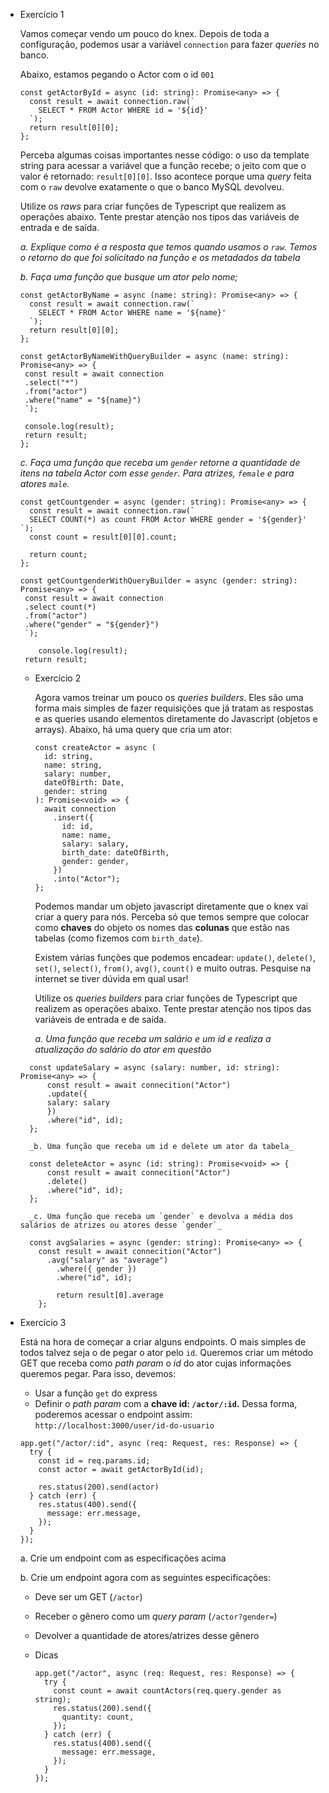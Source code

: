 - Exercício 1

  Vamos começar vendo um pouco do knex. Depois de toda a configuração, podemos usar a variável `connection` para fazer _queries_ no banco.

  Abaixo, estamos pegando o Actor com o id `001`

  ```tsx
  const getActorById = async (id: string): Promise<any> => {
    const result = await connection.raw(`
      SELECT * FROM Actor WHERE id = '${id}'
    `);
    return result[0][0];
  };
  ```

  Perceba algumas coisas importantes nesse código: o uso da template string para acessar a variável que a função recebe; o jeito com que o valor é retornado: `result[0][0]`. Isso acontece porque uma _query_ feita com o `raw` devolve exatamente o que o banco MySQL devolveu.

  Utilize os _raws_ para criar funções de Typescript que realizem as operações abaixo. Tente prestar atenção nos tipos das variáveis de entrada e de saída.

  _a. Explique como é a resposta que temos quando usamos o `raw`._
  _Temos o retorno do que foi solicitado na função e os metadados da tabela_

  _b. Faça uma função que busque um ator pelo nome;_

  ```tsx
  const getActorByName = async (name: string): Promise<any> => {
    const result = await connection.raw(`
      SELECT * FROM Actor WHERE name = '${name}'
    `);
    return result[0][0];
  };
  ```

  ```tsx
  const getActorByNameWithQueryBuilder = async (name: string): Promise<any> => {
   const result = await connection
   .select("*")
   .from("actor")
   .where("name" = "${name}")
   `);

   console.log(result);
   return result;
  };
  ```

  _c. Faça uma função que receba um `gender` retorne a quantidade de itens na tabela Actor com esse `gender`. Para atrizes, `female` e para atores `male`._

  ```tsx
  const getCountgender = async (gender: string): Promise<any> => {
    const result = await connection.raw(`
    SELECT COUNT(*) as count FROM Actor WHERE gender = '${gender}'
  `);
    const count = result[0][0].count;

    return count;
  };
  ```

  ```tsx
  const getCountgenderWithQueryBuilder = async (gender: string): Promise<any> => {
   const result = await connection
   .select count(*)
   .from("actor")
   .where("gender" = "${gender}")
   `);

      console.log(result);
   return result;
  ```

  - Exercício 2

    Agora vamos treinar um pouco os _queries builders_. Eles são uma forma mais simples de fazer requisições que já tratam as respostas e as queries usando elementos diretamente do Javascript (objetos e arrays). Abaixo, há uma query que cria um ator:

    ```tsx
    const createActor = async (
      id: string,
      name: string,
      salary: number,
      dateOfBirth: Date,
      gender: string
    ): Promise<void> => {
      await connection
        .insert({
          id: id,
          name: name,
          salary: salary,
          birth_date: dateOfBirth,
          gender: gender,
        })
        .into("Actor");
    };
    ```

    Podemos mandar um objeto javascript diretamente que o knex vai criar a query para nós. Perceba só que temos sempre que colocar como **chaves** do objeto os nomes das **colunas** que estão nas tabelas (como fizemos com `birth_date`).

    Existem várias funções que podemos encadear: `update()`, `delete()`, `set()`, `select()`, `from()`, `avg()`, `count()` e muito outras. Pesquise na internet se tiver dúvida em qual usar!

    Utilize os _queries builders_ para criar funções de Typescript que realizem as operações abaixo. Tente prestar atenção nos tipos das variáveis de entrada e de saída.

    _a. Uma função que receba um salário e um id e realiza a atualização do salário do ator em questão_

  ```tsx
    const updateSalary = async (salary: number, id: string): Promise<any> => {
        const result = await connecition("Actor")
        .update({
        salary: salary
        })
        .where("id", id);
    };

    _b. Uma função que receba um id e delete um ator da tabela_

    const deleteActor = async (id: string): Promise<void> => {
        const result = await connecition("Actor")
        .delete()
        .where("id", id);
    };

    _c. Uma função que receba um `gender` e devolva a média dos salários de atrizes ou atores desse `gender`_

    const avgSalaries = async (gender: string): Promise<any> => {
      const result = await connecition("Actor")
        .avg("salary" as "average")
          .where({ gender })
          .where("id", id);

          return result[0].average
      };
  ```

- Exercício 3

    Está na hora de começar a criar alguns endpoints. O mais simples de todos talvez seja o de pegar o ator pelo `id`.  Queremos criar um método GET que receba como *path param* o *id* do ator cujas informações queremos pegar. Para isso, devemos:

    - Usar a função `get` do express
    - Definir o *path param* com a **chave id: `/actor/:id`.** Dessa forma, poderemos acessar o endpoint assim: `http://localhost:3000/user/id-do-usuario`

    ```tsx
    app.get("/actor/:id", async (req: Request, res: Response) => {
      try {
        const id = req.params.id;
        const actor = await getActorById(id);

        res.status(200).send(actor)
      } catch (err) {
        res.status(400).send({
          message: err.message,
        });
      }
    });
    ```

    a. Crie um endpoint com as especificações acima

    b. Crie um endpoint agora com as seguintes especificações:

    - Deve ser um GET (`/actor`)
    - Receber o gênero como um *query param* (`/actor?gender=`)
    - Devolver a quantidade de atores/atrizes desse gênero

    - Dicas

        ```tsx
        app.get("/actor", async (req: Request, res: Response) => {
          try {
            const count = await countActors(req.query.gender as string);
            res.status(200).send({
              quantity: count,
            });
          } catch (err) {
            res.status(400).send({
              message: err.message,
            });
          }
        });
        ```